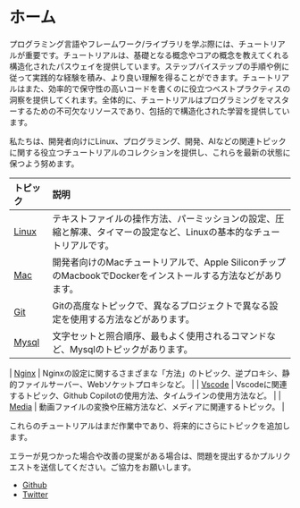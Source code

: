 # ホーム

プログラミング言語やフレームワーク/ライブラリを学ぶ際には、チュートリアルが重要です。チュートリアルは、基礎となる概念やコアの概念を教えてくれる構造化されたパスウェイを提供しています。ステップバイステップの手順や例に従って実践的な経験を積み、より良い理解を得ることができます。チュートリアルはまた、効率的で保守性の高いコードを書くのに役立つベストプラクティスの洞察を提供してくれます。全体的に、チュートリアルはプログラミングをマスターするための不可欠なリソースであり、包括的で構造化された学習を提供しています。

私たちは、開発者向けにLinux、プログラミング、開発、AIなどの関連トピックに関する役立つチュートリアルのコレクションを提供し、これらを最新の状態に保つよう努めます。

| トピック | 説明 |
| :--- | :--- |
| [Linux](linux/) | テキストファイルの操作方法、パーミッションの設定、圧縮と解凍、タイマーの設定など、Linuxの基本的なチュートリアルです。 |
| [Mac](mac/how-to-use-docker-on-m1-mac.html) | 開発者向けのMacチュートリアルで、Apple SiliconチップのMacbookでDockerをインストールする方法などがあります。 |
| [Git](git/git-using-different-config-in-different-projects.html) | Gitの高度なトピックで、異なるプロジェクトで異なる設定を使用する方法などがあります。 |
| [Mysql](mysql/most-used-sql-commands.html) | 文字セットと照合順序、最もよく使用されるコマンドなど、Mysqlのトピックがあります。 |

| [Nginx](nginx/nginx-https-config.html) | Nginxの設定に関するさまざまな「方法」のトピック、逆プロキシ、静的ファイルサーバー、Webソケットプロキシなど。 |
| [Vscode](vscode/copilot-usage-and-shortcut.html) | Vscodeに関連するトピック、Github Copilotの使用方法、タイムラインの使用方法など。 |
| [Media](media/convert-compress-video-via-ffmpeg.html) | 動画ファイルの変換や圧縮方法など、メディアに関連するトピック。 |

これらのチュートリアルはまだ作業中であり、将来的にさらにトピックを追加します。

エラーが見つかった場合や改善の提案がある場合は、問題を提出するかプルリクエストを送信してください。ご協力をお願いします。

- [Github](https://github.com/tinkink-net/tutorials)
- [Twitter](https://twitter.com/tinkink_net)